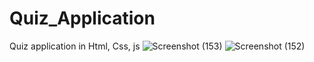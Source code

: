 # Quiz_Application
Quiz application in Html, Css, js
![Screenshot (153)](https://github.com/caspercruz/Quiz_Application/assets/85841843/30b24de9-c1ce-4730-a7b0-f149454cafa3)
![Screenshot (152)](https://github.com/caspercruz/Quiz_Application/assets/85841843/17208f1a-dbba-4cbc-8b42-b20fd142f43c)
